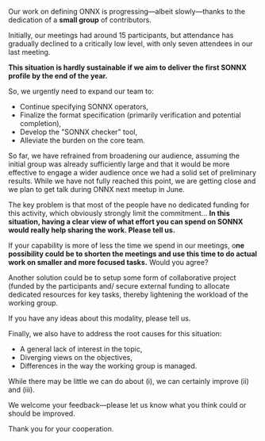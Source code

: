 Our work on defining ONNX is progressing—albeit slowly—thanks to the dedication of a **small group** of contributors.

Initially, our meetings had around 15 participants, but attendance has gradually declined to a critically low level, with only seven attendees in our last meeting.

**This situation is hardly sustainable if we aim to deliver the first SONNX profile by the end of the year.**

So, we urgently need to expand our team to:

- Continue specifying SONNX operators,
- Finalize the format specification (primarily verification and potential completion),
- Develop the "SONNX checker" tool,
- Alleviate the burden on the core team.

So far, we have refrained from broadening our audience, assuming the initial group was already sufficiently large and that it would be more effective to engage a wider audience once we had a solid set of preliminary results. While we have not fully reached this point, we are getting close and we plan to get talk during ONNX next meetup in June.

The key problem is that most of the people have no dedicated funding for this activity, which obviously strongly limit the commitment… **In this situation, having a clear view of what effort you can spend on SONNX would really help sharing the work. Please tell us.**

If your capability is more of less the time we spend in our meetings, o**ne possibility could be to shorten the meetings and use this time to do actual work on smaller and more focused tasks.**  Would you agree?

Another solution could be to setup some form of collaborative project (funded by the participants and/ secure external funding to allocate dedicated resources for key tasks, thereby lightening the workload of the working group. 

If you have any ideas about this modality, please tell us.

Finally, we also have to address the root causes for this situation:

- A general lack of interest in the topic,
- Diverging views on the objectives,
- Differences in the way the working group is managed.

While there may be little we can do about (i), we can certainly improve (ii) and (iii).

We welcome your feedback—please let us know what you think could or should be improved.

Thank you for your cooperation.
